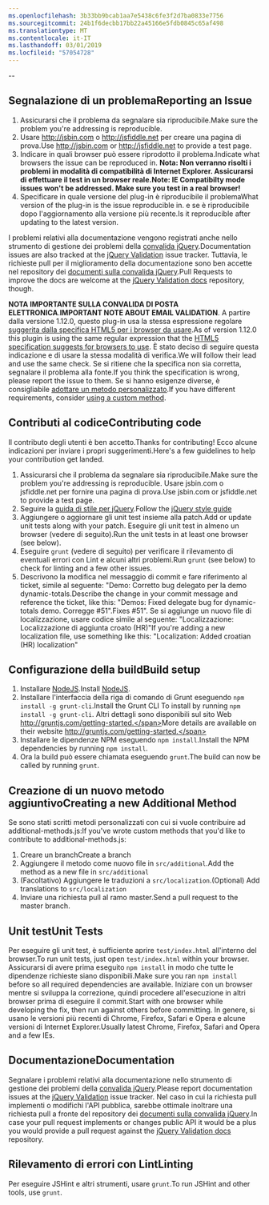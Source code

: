 ```yaml
---
ms.openlocfilehash: 3b33bb9bcab1aa7e5438c6fe3f2d7ba0833e7756
ms.sourcegitcommit: 24b1f6decbb17bb22a45166e5fdb0845c65af498
ms.translationtype: MT
ms.contentlocale: it-IT
ms.lasthandoff: 03/01/2019
ms.locfileid: "57054728"
---
```

--

## <a name="reporting-an-issue"></a><span data-ttu-id="cd3ff-101">Segnalazione di un problema</span><span class="sxs-lookup"><span data-stu-id="cd3ff-101">Reporting an Issue</span></span>

1. <span data-ttu-id="cd3ff-102">Assicurarsi che il problema da segnalare sia riproducibile.</span><span class="sxs-lookup"><span data-stu-id="cd3ff-102">Make sure the problem you're addressing is reproducible.</span></span>
2. <span data-ttu-id="cd3ff-103">Usare http://jsbin.com o http://jsfiddle.net per creare una pagina di prova.</span><span class="sxs-lookup"><span data-stu-id="cd3ff-103">Use http://jsbin.com or http://jsfiddle.net to provide a test page.</span></span>
3. <span data-ttu-id="cd3ff-104">Indicare in quali browser può essere riprodotto il problema.</span><span class="sxs-lookup"><span data-stu-id="cd3ff-104">Indicate what browsers the issue can be reproduced in.</span></span> <span data-ttu-id="cd3ff-105">**Nota: Non verranno risolti i problemi in modalità di compatibilità di Internet Explorer. Assicurarsi di effettuare il test in un browser reale.**</span><span class="sxs-lookup"><span data-stu-id="cd3ff-105">**Note: IE Compatibilty mode issues won't be addressed. Make sure you test in a real browser!**</span></span>
4. <span data-ttu-id="cd3ff-106">Specificare in quale versione del plug-in è riproducibile il problema</span><span class="sxs-lookup"><span data-stu-id="cd3ff-106">What version of the plug-in is the issue reproducible in.</span></span> <span data-ttu-id="cd3ff-107">e se è riproducibile dopo l'aggiornamento alla versione più recente.</span><span class="sxs-lookup"><span data-stu-id="cd3ff-107">Is it reproducible after updating to the latest version.</span></span>

<span data-ttu-id="cd3ff-108">I problemi relativi alla documentazione vengono registrati anche nello strumento di gestione dei problemi della [convalida jQuery](https://github.com/jzaefferer/jquery-validation/issues).</span><span class="sxs-lookup"><span data-stu-id="cd3ff-108">Documentation issues are also tracked at the [jQuery Validation](https://github.com/jzaefferer/jquery-validation/issues) issue tracker.</span></span>
<span data-ttu-id="cd3ff-109">Tuttavia, le richieste pull per il miglioramento della documentazione sono ben accette nel repository dei [documenti sulla convalida jQuery](https://github.com/jzaefferer/validation-content).</span><span class="sxs-lookup"><span data-stu-id="cd3ff-109">Pull Requests to improve the docs are welcome at the [jQuery Validation docs](https://github.com/jzaefferer/validation-content) repository, though.</span></span>

<span data-ttu-id="cd3ff-110">**NOTA IMPORTANTE SULLA CONVALIDA DI POSTA ELETTRONICA**.</span><span class="sxs-lookup"><span data-stu-id="cd3ff-110">**IMPORTANT NOTE ABOUT EMAIL VALIDATION**.</span></span> <span data-ttu-id="cd3ff-111">A partire dalla versione 1.12.0, questo plug-in usa la stessa espressione regolare [suggerita dalla specifica HTML5 per i browser da usare](https://html.spec.whatwg.org/multipage/forms.html#valid-e-mail-address).</span><span class="sxs-lookup"><span data-stu-id="cd3ff-111">As of version 1.12.0 this plugin is using the same regular expression that the [HTML5 specification suggests for browsers to use](https://html.spec.whatwg.org/multipage/forms.html#valid-e-mail-address).</span></span> <span data-ttu-id="cd3ff-112">È stato deciso di seguire questa indicazione e di usare la stessa modalità di verifica.</span><span class="sxs-lookup"><span data-stu-id="cd3ff-112">We will follow their lead and use the same check.</span></span> <span data-ttu-id="cd3ff-113">Se si ritiene che la specifica non sia corretta, segnalare il problema alla fonte.</span><span class="sxs-lookup"><span data-stu-id="cd3ff-113">If you think the specification is wrong, please report the issue to them.</span></span> <span data-ttu-id="cd3ff-114">Se si hanno esigenze diverse, è consigliabile [adottare un metodo personalizzato](http://jqueryvalidation.org/jQuery.validator.addMethod/).</span><span class="sxs-lookup"><span data-stu-id="cd3ff-114">If you have different requirements, consider [using a custom method](http://jqueryvalidation.org/jQuery.validator.addMethod/).</span></span>

## <a name="contributing-code"></a><span data-ttu-id="cd3ff-115">Contributi al codice</span><span class="sxs-lookup"><span data-stu-id="cd3ff-115">Contributing code</span></span>

<span data-ttu-id="cd3ff-116">Il contributo degli utenti è ben accetto.</span><span class="sxs-lookup"><span data-stu-id="cd3ff-116">Thanks for contributing!</span></span> <span data-ttu-id="cd3ff-117">Ecco alcune indicazioni per inviare i propri suggerimenti.</span><span class="sxs-lookup"><span data-stu-id="cd3ff-117">Here's a few guidelines to help your contribution get landed.</span></span>

1. <span data-ttu-id="cd3ff-118">Assicurarsi che il problema da segnalare sia riproducibile.</span><span class="sxs-lookup"><span data-stu-id="cd3ff-118">Make sure the problem you're addressing is reproducible.</span></span> <span data-ttu-id="cd3ff-119">Usare jsbin.com o jsfiddle.net per fornire una pagina di prova.</span><span class="sxs-lookup"><span data-stu-id="cd3ff-119">Use jsbin.com or jsfiddle.net to provide a test page.</span></span>
2. <span data-ttu-id="cd3ff-120">Seguire la [guida di stile per jQuery](http://contribute.jquery.com/style-guides/js).</span><span class="sxs-lookup"><span data-stu-id="cd3ff-120">Follow the [jQuery style guide](http://contribute.jquery.com/style-guides/js)</span></span>
3. <span data-ttu-id="cd3ff-121">Aggiungere o aggiornare gli unit test insieme alla patch.</span><span class="sxs-lookup"><span data-stu-id="cd3ff-121">Add or update unit tests along with your patch.</span></span> <span data-ttu-id="cd3ff-122">Eseguire gli unit test in almeno un browser (vedere di seguito).</span><span class="sxs-lookup"><span data-stu-id="cd3ff-122">Run the unit tests in at least one browser (see below).</span></span>
4. <span data-ttu-id="cd3ff-123">Eseguire `grunt` (vedere di seguito) per verificare il rilevamento di eventuali errori con Lint e alcuni altri problemi.</span><span class="sxs-lookup"><span data-stu-id="cd3ff-123">Run `grunt` (see below) to check for linting and a few other issues.</span></span>
5. <span data-ttu-id="cd3ff-124">Descrivono la modifica nel messaggio di commit e fare riferimento al ticket, simile al seguente: "Demo: Corretto bug delegato per la demo dynamic-totals.</span><span class="sxs-lookup"><span data-stu-id="cd3ff-124">Describe the change in your commit message and reference the ticket, like this: "Demos: Fixed delegate bug for dynamic-totals demo.</span></span> <span data-ttu-id="cd3ff-125">Corregge #51".</span><span class="sxs-lookup"><span data-stu-id="cd3ff-125">Fixes #51".</span></span> <span data-ttu-id="cd3ff-126">Se si aggiunge un nuovo file di localizzazione, usare codice simile al seguente: "Localizzazione: Localizzazione di aggiunta croato (HR)"</span><span class="sxs-lookup"><span data-stu-id="cd3ff-126">If you're adding a new localization file, use something like this: "Localization: Added croatian (HR) localization"</span></span>

## <a name="build-setup"></a><span data-ttu-id="cd3ff-127">Configurazione della build</span><span class="sxs-lookup"><span data-stu-id="cd3ff-127">Build setup</span></span>

1. <span data-ttu-id="cd3ff-128">Installare [NodeJS](http://nodejs.org).</span><span class="sxs-lookup"><span data-stu-id="cd3ff-128">Install [NodeJS](http://nodejs.org).</span></span>
2. <span data-ttu-id="cd3ff-129">Installare l'interfaccia della riga di comando di Grunt eseguendo `npm install -g grunt-cli`.</span><span class="sxs-lookup"><span data-stu-id="cd3ff-129">Install the Grunt CLI To install by running `npm install -g grunt-cli`.</span></span> <span data-ttu-id="cd3ff-130">Altri dettagli sono disponibili sul sito Web http://gruntjs.com/getting-started.</span><span class="sxs-lookup"><span data-stu-id="cd3ff-130">More details are available on their website http://gruntjs.com/getting-started.</span></span>
3. <span data-ttu-id="cd3ff-131">Installare le dipendenze NPM eseguendo `npm install`.</span><span class="sxs-lookup"><span data-stu-id="cd3ff-131">Install the NPM dependencies by running `npm install`.</span></span>
4. <span data-ttu-id="cd3ff-132">Ora la build può essere chiamata eseguendo `grunt`.</span><span class="sxs-lookup"><span data-stu-id="cd3ff-132">The build can now be called by running `grunt`.</span></span>

## <a name="creating-a-new-additional-method"></a><span data-ttu-id="cd3ff-133">Creazione di un nuovo metodo aggiuntivo</span><span class="sxs-lookup"><span data-stu-id="cd3ff-133">Creating a new Additional Method</span></span>

<span data-ttu-id="cd3ff-134">Se sono stati scritti metodi personalizzati con cui si vuole contribuire ad additional-methods.js:</span><span class="sxs-lookup"><span data-stu-id="cd3ff-134">If you've wrote custom methods that you'd like to contribute to additional-methods.js:</span></span>

1. <span data-ttu-id="cd3ff-135">Creare un branch</span><span class="sxs-lookup"><span data-stu-id="cd3ff-135">Create a branch</span></span>
2. <span data-ttu-id="cd3ff-136">Aggiungere il metodo come nuovo file in `src/additional`.</span><span class="sxs-lookup"><span data-stu-id="cd3ff-136">Add the method as a new file in `src/additional`</span></span>
3. <span data-ttu-id="cd3ff-137">(Facoltativo) Aggiungere le traduzioni a `src/localization`.</span><span class="sxs-lookup"><span data-stu-id="cd3ff-137">(Optional) Add translations to `src/localization`</span></span>
4. <span data-ttu-id="cd3ff-138">Inviare una richiesta pull al ramo master.</span><span class="sxs-lookup"><span data-stu-id="cd3ff-138">Send a pull request to the master branch.</span></span>

## <a name="unit-tests"></a><span data-ttu-id="cd3ff-139">Unit test</span><span class="sxs-lookup"><span data-stu-id="cd3ff-139">Unit Tests</span></span>

<span data-ttu-id="cd3ff-140">Per eseguire gli unit test, è sufficiente aprire `test/index.html` all'interno del browser.</span><span class="sxs-lookup"><span data-stu-id="cd3ff-140">To run unit tests, just open `test/index.html` within your browser.</span></span> <span data-ttu-id="cd3ff-141">Assicurarsi di avere prima eseguito `npm install` in modo che tutte le dipendenze richieste siano disponibili.</span><span class="sxs-lookup"><span data-stu-id="cd3ff-141">Make sure you ran `npm install` before so all required dependencies are available.</span></span>
<span data-ttu-id="cd3ff-142">Iniziare con un browser mentre si sviluppa la correzione, quindi procedere all'esecuzione in altri browser prima di eseguire il commit.</span><span class="sxs-lookup"><span data-stu-id="cd3ff-142">Start with one browser while developing the fix, then run against others before committing.</span></span> <span data-ttu-id="cd3ff-143">In genere, si usano le versioni più recenti di Chrome, Firefox, Safari e Opera e alcune versioni di Internet Explorer.</span><span class="sxs-lookup"><span data-stu-id="cd3ff-143">Usually latest Chrome, Firefox, Safari and Opera and a few IEs.</span></span>

## <a name="documentation"></a><span data-ttu-id="cd3ff-144">Documentazione</span><span class="sxs-lookup"><span data-stu-id="cd3ff-144">Documentation</span></span>

<span data-ttu-id="cd3ff-145">Segnalare i problemi relativi alla documentazione nello strumento di gestione dei problemi della [convalida jQuery](https://github.com/jzaefferer/jquery-validation/issues).</span><span class="sxs-lookup"><span data-stu-id="cd3ff-145">Please report documentation issues at the [jQuery Validation](https://github.com/jzaefferer/jquery-validation/issues) issue tracker.</span></span>
<span data-ttu-id="cd3ff-146">Nel caso in cui la richiesta pull implementi o modifichi l'API pubblica, sarebbe ottimale inoltrare una richiesta pull a fronte del repository dei [documenti sulla convalida jQuery](https://github.com/jzaefferer/validation-content).</span><span class="sxs-lookup"><span data-stu-id="cd3ff-146">In case your pull request implements or changes public API it would be a plus you would provide a pull request against the [jQuery Validation docs](https://github.com/jzaefferer/validation-content) repository.</span></span>

## <a name="linting"></a><span data-ttu-id="cd3ff-147">Rilevamento di errori con Lint</span><span class="sxs-lookup"><span data-stu-id="cd3ff-147">Linting</span></span>

<span data-ttu-id="cd3ff-148">Per eseguire JSHint e altri strumenti, usare `grunt`.</span><span class="sxs-lookup"><span data-stu-id="cd3ff-148">To run JSHint and other tools, use `grunt`.</span></span>
